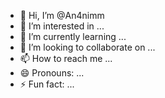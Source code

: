 - 👋 Hi, I’m @An4nimm
- 👀 I’m interested in ...
- 🌱 I’m currently learning ...
- 💞️ I’m looking to collaborate on ...
- 📫 How to reach me ...
- 😄 Pronouns: ...
- ⚡ Fun fact: ...

<!---
An4nimm/An4nimm is a ✨ special ✨ repository because its `README.md` (this file) appears on your GitHub profile.
You can click the Preview link to take a look at your changes.
--->
